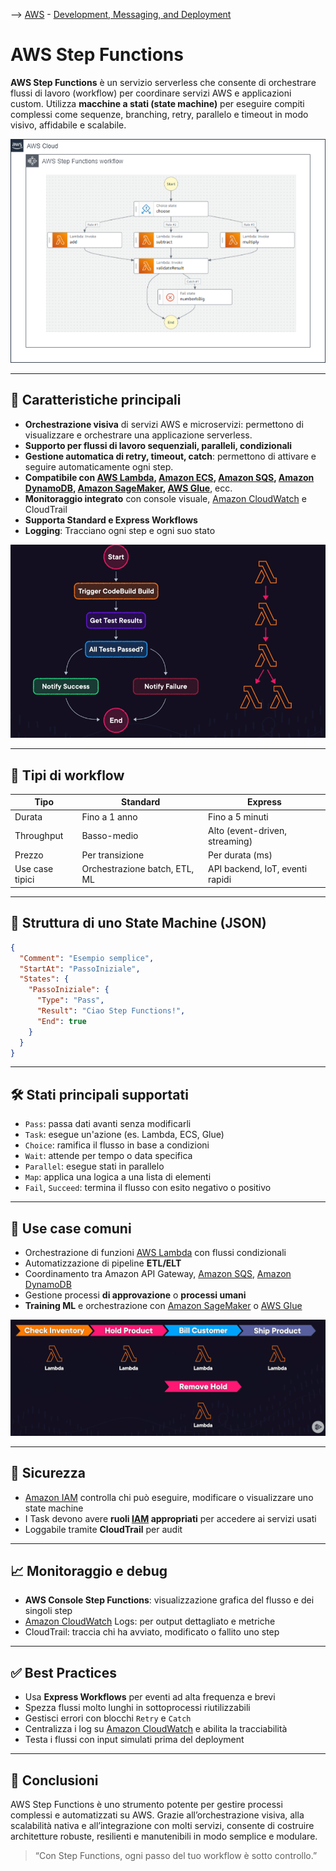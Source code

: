 --> [AWS](/00-Intro/AWS.md)  -  [Development, Messaging, and Deployment](/05-Development-Messaging-Deploying/Development-Messaging-and-Deployment.md)
# AWS Step Functions

**AWS Step Functions** è un servizio serverless che consente di orchestrare flussi di lavoro (workflow) per coordinare servizi AWS e applicazioni custom. Utilizza **macchine a stati (state machine)** per eseguire compiti complessi come sequenze, branching, retry, parallelo e timeout in modo visivo, affidabile e scalabile.

![Step functions example](img/step.png)

---

## 🧩 Caratteristiche principali

- **Orchestrazione visiva** di servizi AWS e microservizi: permettono di visualizzare e orchestrare una applicazione serverless.
- **Supporto per flussi di lavoro sequenziali, paralleli, condizionali**
- **Gestione automatica di retry, timeout, catch**: permettono di attivare e seguire automaticamente ogni step.
- **Compatibile con [AWS Lambda](/01-Compute-options/AWS-Lambda.md), [Amazon ECS](/01-Compute-options/Amazon-ECS.md), [Amazon SQS](/05-Development-Messaging-Deploying/Amazon-SQS.md), [Amazon DynamoDB](/04-Database-services/Amazon-DynamoDB.md), [Amazon SageMaker](/07-IA-ML-Analytics/AI-e-ML/Amazon-SageMaker.md), [AWS Glue](/07-IA-ML-Analytics/Analytics/AWS-Glue.md)**, ecc.
- **Monitoraggio integrato** con console visuale, [Amazon CloudWatch](/08-Auditing-Monitoring-Logging/Amazon-CloudWatch.md) e CloudTrail
- **Supporta Standard e Express Workflows**
- **Logging**: Tracciano ogni step e ogni suo stato

![Step function example](img/step-functions-visualization.png)

---

## 🔄 Tipi di workflow

| Tipo              | Standard                         | Express                          |
|-------------------|----------------------------------|----------------------------------|
| Durata            | Fino a 1 anno                    | Fino a 5 minuti                  |
| Throughput        | Basso-medio                      | Alto (event-driven, streaming)  |
| Prezzo            | Per transizione                  | Per durata (ms)                 |
| Use case tipici   | Orchestrazione batch, ETL, ML    | API backend, IoT, eventi rapidi |

---

## 🔧 Struttura di uno State Machine (JSON)

```json
{
  "Comment": "Esempio semplice",
  "StartAt": "PassoIniziale",
  "States": {
    "PassoIniziale": {
      "Type": "Pass",
      "Result": "Ciao Step Functions!",
      "End": true
    }
  }
}
```

---

## 🛠️ Stati principali supportati

- `Pass`: passa dati avanti senza modificarli
- `Task`: esegue un'azione (es. Lambda, ECS, Glue)
- `Choice`: ramifica il flusso in base a condizioni
- `Wait`: attende per tempo o data specifica
- `Parallel`: esegue stati in parallelo
- `Map`: applica una logica a una lista di elementi
- `Fail`, `Succeed`: termina il flusso con esito negativo o positivo

---

## 🎯 Use case comuni

- Orchestrazione di funzioni [AWS Lambda](/01-Compute-options/AWS-Lambda.md) con flussi condizionali
- Automatizzazione di pipeline **ETL/ELT**
- Coordinamento tra Amazon API Gateway, [Amazon SQS](/05-Development-Messaging-Deploying/Amazon-SQS.md), [Amazon DynamoDB](/04-Database-services/Amazon-DynamoDB.md)
- Gestione processi **di approvazione** o **processi umani**
- **Training ML** e orchestrazione con [Amazon SageMaker](/07-IA-ML-Analytics/AI-e-ML/Amazon-SageMaker.md) o [AWS Glue](/07-IA-ML-Analytics/Analytics/AWS-Glue.md)

![Step function example](img/step-functions.png)

---

## 🔐 Sicurezza

- [Amazon IAM](/09-Sicurezza-Compliance-Governance/Sicurezza/AWS-IAM.md) controlla chi può eseguire, modificare o visualizzare uno state machine
- I Task devono avere **ruoli [IAM](/09-Sicurezza-Compliance-Governance/Sicurezza/AWS-IAM.md) appropriati** per accedere ai servizi usati
- Loggabile tramite **CloudTrail** per audit

---

## 📈 Monitoraggio e debug

- **AWS Console Step Functions**: visualizzazione grafica del flusso e dei singoli step
- [Amazon CloudWatch](/08-Auditing-Monitoring-Logging/Amazon-CloudWatch.md) Logs: per output dettagliato e metriche
- CloudTrail: traccia chi ha avviato, modificato o fallito uno step

---

## ✅ Best Practices

- Usa **Express Workflows** per eventi ad alta frequenza e brevi
- Spezza flussi molto lunghi in sottoprocessi riutilizzabili
- Gestisci errori con blocchi `Retry` e `Catch`
- Centralizza i log su [Amazon CloudWatch](/08-Auditing-Monitoring-Logging/Amazon-CloudWatch.md) e abilita la tracciabilità
- Testa i flussi con input simulati prima del deployment

---

## 📌 Conclusioni

AWS Step Functions è uno strumento potente per gestire processi complessi e automatizzati su AWS. Grazie all’orchestrazione visiva, alla scalabilità nativa e all’integrazione con molti servizi, consente di costruire architetture robuste, resilienti e manutenibili in modo semplice e modulare.

> “Con Step Functions, ogni passo del tuo workflow è sotto controllo.”
